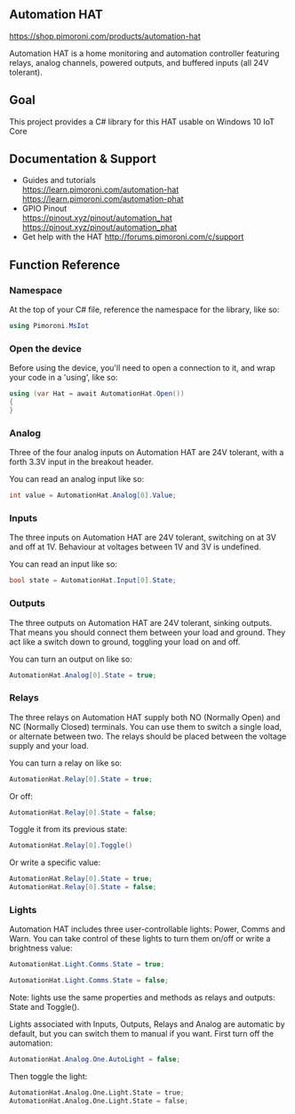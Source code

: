 ## Automation HAT

https://shop.pimoroni.com/products/automation-hat  

Automation HAT is a home monitoring and automation controller featuring relays, analog channels, powered outputs, and buffered inputs (all 24V tolerant).

## Goal

This project provides a C# library for this HAT usable on Windows 10 IoT Core

## Documentation & Support

* Guides and tutorials  
https://learn.pimoroni.com/automation-hat  
https://learn.pimoroni.com/automation-phat  
* GPIO Pinout  
https://pinout.xyz/pinout/automation_hat  
https://pinout.xyz/pinout/automation_phat  
* Get help with the HAT
http://forums.pimoroni.com/c/support

## Function Reference

### Namespace

At the top of your C# file, reference the namespace for the library, like so:

```c#
using Pimoroni.MsIot
```

### Open the device

Before using the device, you'll need to open a connection to it, and wrap your code in a 'using', like so:

```c#
using (var Hat = await AutomationHat.Open())
{
}
```

### Analog

Three of the four analog inputs on Automation HAT are 24V tolerant, with a forth 3.3V input in the breakout header.

You can read an analog input like so:

```c#
int value = AutomationHat.Analog[0].Value;
```

### Inputs

The three inputs on Automation HAT are 24V tolerant, switching on at 3V and off at 1V. Behaviour at voltages between 1V and 3V is undefined.

You can read an input like so:

```c#
bool state = AutomationHat.Input[0].State;
```

### Outputs

The three outputs on Automation HAT are 24V tolerant, sinking outputs. That means you should connect them between your load and ground. They act like a switch down to ground, toggling your load on and off.

You can turn an output on like so:

```c#
AutomationHat.Analog[0].State = true;
```

### Relays

The three relays on Automation HAT supply both NO (Normally Open) and NC (Normally Closed) terminals. You can use them to switch a single load, or alternate between two. The relays should be placed between the voltage supply and your load.

You can turn a relay on like so:

```c#
AutomationHat.Relay[0].State = true;
```

Or off:

```c#
AutomationHat.Relay[0].State = false;
```

Toggle it from its previous state:

```c#
AutomationHat.Relay[0].Toggle()
```

Or write a specific value:

```c#
AutomationHat.Relay[0].State = true;
AutomationHat.Relay[0].State = false;
```

### Lights

Automation HAT includes three user-controllable lights: Power, Comms and Warn. You can take control of these lights to turn them on/off or write a brightness value:

```c#
AutomationHat.Light.Comms.State = true;
```

```c#
AutomationHat.Light.Comms.State = false;
```

Note: lights use the same properties and methods as relays and outputs: State and Toggle().

Lights associated with Inputs, Outputs, Relays and Analog are automatic by default, but you can switch them to manual if you want. First turn off the automation:

```c#
AutomationHat.Analog.One.AutoLight = false;
```

Then toggle the light:

```python
AutomationHat.Analog.One.Light.State = true;
AutomationHat.Analog.One.Light.State = false;
```
